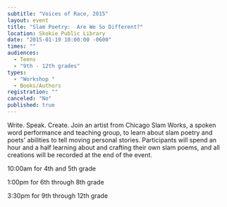 ```yaml
---
subtitle: "Voices of Race, 2015"
layout: event
title: "Slam Poetry:  Are We So Different?"
location: Skokie Public Library
date: "2015-01-19 10:00:00 -0600"
times: ""
audiences: 
  - Teens
  - "9th - 12th grades"
types: 
  - "Workshop "
  - Books/Authors
registration: ""
canceled: "No"
published: true
---
```


Write. Speak. Create. Join an artist from Chicago Slam Works, a spoken word performance and teaching group, to learn about slam poetry and poets' abilities to tell moving personal stories. Participants will spend an hour and a half learning about and crafting their own slam poems, and all creations will be recorded at the end of the event.

10:00am for 4th and 5th grade 

1:00pm for 6th through 8th grade 

3:30pm for 9th through 12th grade